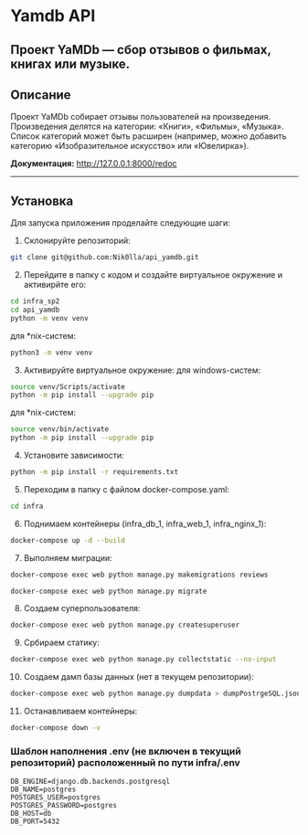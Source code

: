 # Yamdb API
Проект YaMDb  — сбор отзывов о фильмах, книгах или музыке.
----

## Описание

Проект YaMDb собирает отзывы пользователей на произведения.
Произведения делятся на категории: «Книги», «Фильмы», «Музыка».
Список категорий  может быть расширен (например, можно добавить категорию «Изобразительное искусство» или «Ювелирка»).

**Документация:**  <http://127.0.0.1:8000/redoc>

----

## Установка

Для запуска приложения проделайте следующие шаги:

1. Склонируйте репозиторий:
```bash
git clone git@github.com:Nik0lla/api_yamdb.git
```

2. Перейдите в папку с кодом и создайте виртуальное окружение и активирйте его:
```bash
cd infra_sp2
cd api_yamdb
python -m venv venv
```
для *nix-систем:
```bash
python3 -m venv venv
```

3. Активируйте виртуальное окружение:
для windows-систем:
```bash
source venv/Scripts/activate
python -m pip install --upgrade pip
```
для *nix-систем:
```bash
source venv/bin/activate
python -m pip install --upgrade pip
```

4. Установите зависимости:
```bash
python -m pip install -r requirements.txt
```

5. Переходим в папку с файлом docker-compose.yaml:
```bash
cd infra
```

6. Поднимаем контейнеры (infra_db_1, infra_web_1, infra_nginx_1):
```bash
docker-compose up -d --build
```

7. Выполняем миграции:
```bash
docker-compose exec web python manage.py makemigrations reviews
```
```bash
docker-compose exec web python manage.py migrate
```

8. Создаем суперпользователя:
```bash
docker-compose exec web python manage.py createsuperuser
```

9. Србираем статику:
```bash
docker-compose exec web python manage.py collectstatic --no-input
```

10. Создаем дамп базы данных (нет в текущем репозитории):
```bash
docker-compose exec web python manage.py dumpdata > dumpPostrgeSQL.json
```

11. Останавливаем контейнеры:
```bash
docker-compose down -v
```

### Шаблон наполнения .env (не включен в текущий репозиторий) расположенный по пути infra/.env
```
DB_ENGINE=django.db.backends.postgresql
DB_NAME=postgres
POSTGRES_USER=postgres
POSTGRES_PASSWORD=postgres
DB_HOST=db
DB_PORT=5432
```

